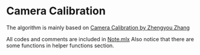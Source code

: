 # Camera Calibration
The algorithm is mainly based on [Camera Calibration by Zhengyou Zhang](/ChapterOnCameraCalibration.pdf)

All codes and comments are included in [Note.mlx](/Note.mlx)
Also notice that there are some functions in helper functions section.
